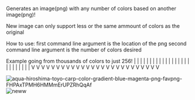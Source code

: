 Generates an image(png) with any number of colors based on another image(png)!

New image can only support less or the same ammount of colors as the original 

How to use: first command line argument is the location of the png
            second command line argument is the number of colors desired

Example going from thousands of colors to just 256!
| | | | | | | | | | | | | | | | | | | | | | | | | |
V V V V V V V V V V V V V V V V V V V V V V V V V V

![aqua-hiroshima-toyo-carp-color-gradient-blue-magenta-png-favpng-FHPAxTPMH6HMMmErUPZRhQqAf](https://user-images.githubusercontent.com/71041401/175161720-1a889767-7953-48c6-922e-c40a1e5289db.png)
![neww](https://user-images.githubusercontent.com/71041401/175161749-168b0264-1714-429a-bcbf-942a07b2ad56.png)

